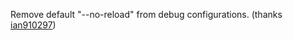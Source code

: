 Remove default "--no-reload" from debug configurations.
(thanks [ian910297](https://github.com/ian910297))
